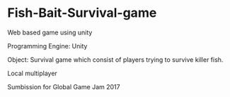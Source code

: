 # Fish-Bait-Survival-game
Web based game using unity

Programming Engine: Unity

Object:
Survival game which consist of players trying to survive killer fish.

Local multiplayer

Sumbission for Global Game Jam 2017
